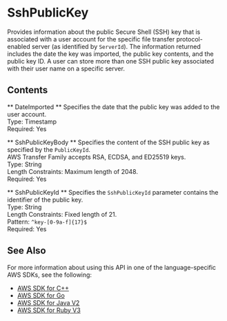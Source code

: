 # SshPublicKey<a name="API_SshPublicKey"></a>

Provides information about the public Secure Shell \(SSH\) key that is associated with a user account for the specific file transfer protocol\-enabled server \(as identified by `ServerId`\)\. The information returned includes the date the key was imported, the public key contents, and the public key ID\. A user can store more than one SSH public key associated with their user name on a specific server\.

## Contents<a name="API_SshPublicKey_Contents"></a>

 ** DateImported **   <a name="TransferFamily-Type-SshPublicKey-DateImported"></a>
Specifies the date that the public key was added to the user account\.  
Type: Timestamp  
Required: Yes

 ** SshPublicKeyBody **   <a name="TransferFamily-Type-SshPublicKey-SshPublicKeyBody"></a>
Specifies the content of the SSH public key as specified by the `PublicKeyId`\.  
 AWS Transfer Family accepts RSA, ECDSA, and ED25519 keys\.  
Type: String  
Length Constraints: Maximum length of 2048\.  
Required: Yes

 ** SshPublicKeyId **   <a name="TransferFamily-Type-SshPublicKey-SshPublicKeyId"></a>
Specifies the `SshPublicKeyId` parameter contains the identifier of the public key\.  
Type: String  
Length Constraints: Fixed length of 21\.  
Pattern: `^key-[0-9a-f]{17}$`   
Required: Yes

## See Also<a name="API_SshPublicKey_SeeAlso"></a>

For more information about using this API in one of the language\-specific AWS SDKs, see the following:
+  [AWS SDK for C\+\+](https://docs.aws.amazon.com/goto/SdkForCpp/transfer-2018-11-05/SshPublicKey) 
+  [AWS SDK for Go](https://docs.aws.amazon.com/goto/SdkForGoV1/transfer-2018-11-05/SshPublicKey) 
+  [AWS SDK for Java V2](https://docs.aws.amazon.com/goto/SdkForJavaV2/transfer-2018-11-05/SshPublicKey) 
+  [AWS SDK for Ruby V3](https://docs.aws.amazon.com/goto/SdkForRubyV3/transfer-2018-11-05/SshPublicKey) 